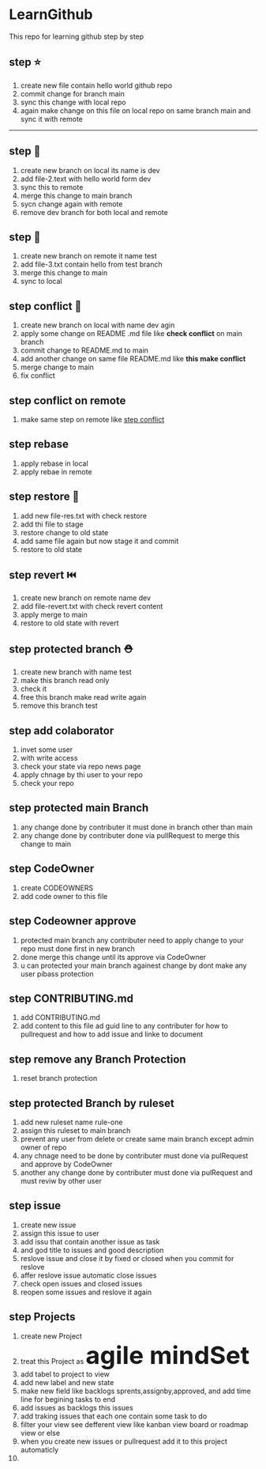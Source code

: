 # LearnGithub
This repo for learning github step by step
## step ⭐ 
1. create new file contain hello world github repo
2. commit change for branch main
3. sync this change with local repo
4. again make change on this file on local repo on same branch main and sync it with remote
---
## step 🏃 
1. create new branch on local its name is dev
2. add file-2.text with hello world form dev
3. sync this to remote
4. merge this change to main branch
5. sycn change again with remote
6. remove dev branch for both local and remote
## step 🔽
1. create new branch on remote it name test
2. add file-3.txt contain hello from test branch
3. merge this change to main
4. sync to local
## step conflict 🎊
1. create new branch on local with name dev agin
2. apply some change on README .md file like **check conflict** on main branch
3. commit change to README.md to main
4. add another change on same file README.md like **this make conflict**
5. merge change to main
6. fix conflict
## step conflict on remote 
1. make same step on remote like [step conflict](#step-conflict-)
## step rebase 
1. apply rebase in local
2. apply rebae in remote
## step restore 🚻  
1. add new file-res.txt with check restore
2. add thi file to stage
3. restore change to old state
4. add same file again but now stage it and commit
5. restore to old state
## step revert ⏮️
1. create new branch on remote name dev
2. add file-revert.txt with check revert content
3. apply merge to main
4. restore to old state with revert
## step protected branch ⛑️
1. create new branch with name test
2. make this branch read only
3. check it
4. free this branch make read write again
5. remove this branch test
## step add colaborator 
1. invet some user
2. with write access
3. check your state via repo news page
4. apply chnage by thi user to your repo
5. check your repo
## step protected main Branch 
1. any change done by contributer it must done in branch other than main
2. any change done by contributer done via pullRequest to merge this change to main
## step CodeOwner 
1. create CODEOWNERS
2. add code owner to this file
## step Codeowner approve 
1. protected main branch any contributer need to apply change to your repo must done first in new branch
2. done merge this change until its approve via CodeOwner
3. u can protected your main branch againest change by dont make any user pibass protection
## step CONTRIBUTING.md 
1. add CONTRIBUTING.md
2. add content to this file ad guid line to any contributer for how to pullrequest and how to add issue and linke to document
## step remove any Branch Protection 
1. reset branch protection
## step protected Branch by ruleset 
1. add new ruleset name rule-one
2. assign this ruleset to main branch
3. prevent any user from delete or create same main branch except admin owner of repo
4. any chnage need to be done by contributer must done via pulRequest and approve by CodeOwner
5. another any change done by contributer must done via pulRequest and must reviw by other user
## step issue 
1. create new issue
2. assign this issue to user
3. add issu that contain another issue as task
4. and god title to issues and good description
5. reslove issue and close it by fixed or closed when you commit for reslove
6. affer reslove issue automatic close issues
7. check open issues and closed issues
8. reopen some issues and reslove it again
## step Projects
1. create new Project
2. treat this Project as  <span style="font-size:50px; font-weight:bold;"> agile mindSet </span>
3. add tabel to project to view
4. add new label and new state
5. make new field like backlogs sprents,assignby,approved,  and add time line for begining tasks to end
6. add issues as backlogs this issues
7. add traking issues that each one contain some task to do
8. filter your view see defferent view like kanban view board or roadmap view or else
9. when you create new issues or pullrequest add it to this project automaticly
10. 


   
